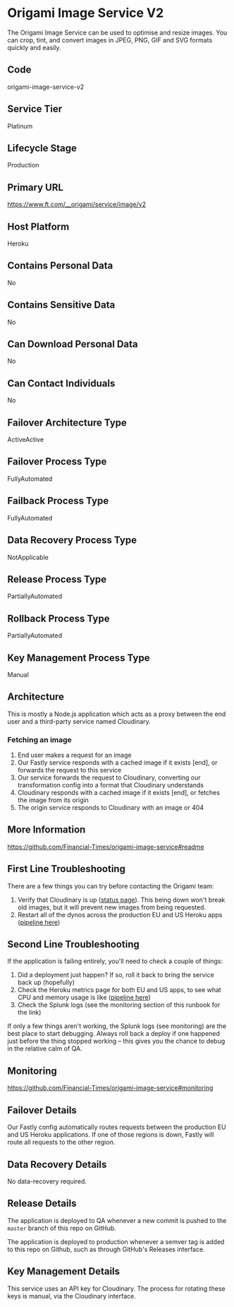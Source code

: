 <!--
    Written in the format prescribed by https://github.com/Financial-Times/runbook.md.
    Any future edits should abide by this format.
-->
# Origami Image Service V2

The Origami Image Service can be used to optimise and resize images. You can crop, tint, and convert images in JPEG, PNG, GIF and SVG formats quickly and easily.

## Code

origami-image-service-v2

## Service Tier

Platinum

## Lifecycle Stage

Production

## Primary URL

https://www.ft.com/__origami/service/image/v2

## Host Platform

Heroku

## Contains Personal Data

No

## Contains Sensitive Data

No

## Can Download Personal Data

No

## Can Contact Individuals

No

## Failover Architecture Type

ActiveActive

## Failover Process Type

FullyAutomated

## Failback Process Type

FullyAutomated

## Data Recovery Process Type

NotApplicable

## Release Process Type

PartiallyAutomated

## Rollback Process Type

PartiallyAutomated

## Key Management Process Type

Manual

## Architecture

This is mostly a Node.js application which acts as a proxy between the end user and a third-party service named Cloudinary.

### Fetching an image

1.  End user makes a request for an image
2.  Our Fastly service responds with a cached image if it exists [end], or forwards the request to this service
3.  Our service forwards the request to Cloudinary, converting our transformation config into a format that Cloudinary understands
4.  Cloudinary responds with a cached image if it exists [end], or fetches the image from its origin
5.  The origin service responds to Cloudinary with an image or 404

## More Information

<https://github.com/Financial-Times/origami-image-service#readme>

## First Line Troubleshooting

There are a few things you can try before contacting the Origami team:

1.  Verify that Cloudinary is up ([status page](https://status.cloudinary.com/)). This being down won't break old images, but it will prevent new images from being requested.
2.  Restart all of the dynos across the production EU and US Heroku apps ([pipeline here](https://dashboard.heroku.com/pipelines/be91fac7-5b0e-40f5-abd1-b81b72ad1b97))

## Second Line Troubleshooting

If the application is failing entirely, you'll need to check a couple of things:

1.  Did a deployment just happen? If so, roll it back to bring the service back up (hopefully)
2.  Check the Heroku metrics page for both EU and US apps, to see what CPU and memory usage is like ([pipeline here](https://dashboard.heroku.com/pipelines/be91fac7-5b0e-40f5-abd1-b81b72ad1b97))
3.  Check the Splunk logs (see the monitoring section of this runbook for the link)

If only a few things aren't working, the Splunk logs (see monitoring) are the best place to start debugging. Always roll back a deploy if one happened just before the thing stopped working – this gives you the chance to debug in the relative calm of QA.

## Monitoring

<https://github.com/Financial-Times/origami-image-service#monitoring>

## Failover Details

Our Fastly config automatically routes requests between the production EU and US Heroku applications. If one of those regions is down, Fastly will route all requests to the other region.

## Data Recovery Details

No data-recovery required.

## Release Details

The application is deployed to QA whenever a new commit is pushed to the `master` branch of this repo on GitHub.

The application is deployed to production whenever a semver tag is added to this repo on Github, such as through GitHub's Releases interface.

## Key Management Details

This service uses an API key for Cloudinary. The process for rotating these keys is manual, via the Cloudinary interface.

<!-- Placeholder - remove HTML comment markers to activate
## Heroku Pipeline Name
Enter descriptive text satisfying the following:
This is the name of the Heroku pipeline for this system. If you don't have a pipeline, this is the name of the app in Heroku. A pipeline is a group of Heroku apps that share the same codebase where each app in a pipeline represents the different stages in a continuous delivery workflow, i.e. staging, production.

...or delete this placeholder if not applicable to this system
-->